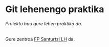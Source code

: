 # Git lehenengo praktika


###### Proiektu hau gure lehen praktika da.

Gure zentroa [FP Santurtzi LH](https://fpsanturtzilh.eus) da.
